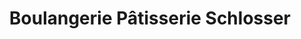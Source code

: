 ---
title: "Boulangerie Pâtisserie Schlosser"
url: /entzheim/boulangerie-patisserie-schlosser/
shop: boulangerie
---